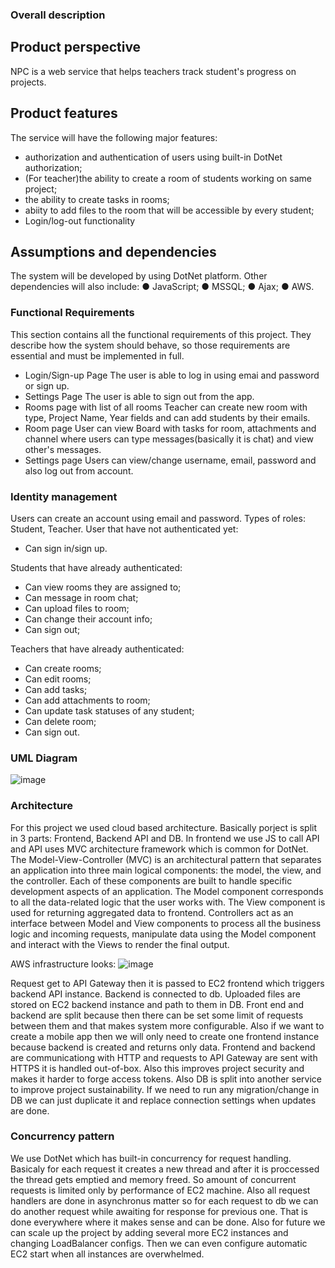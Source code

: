 ### Overall description
## Product perspective
NPC is a web service that helps teachers track student's progress on projects.
## Product features
The service will have the following major features:
- authorization and authentication of users using built-in DotNet authorization;
- (For teacher)the ability to create a room of students working on same project;
- the ability to create tasks in rooms;
- abiity to add files to the room that will be accessible by every student;
- Login/log-out functionality

## Assumptions and dependencies
The system will be developed by using DotNet platform. Other dependencies will also
include:
● JavaScript;
● MSSQL;
● Ajax;
● AWS.
### Functional Requirements
This section contains all the functional requirements of this project. They describe how the
system should behave, so those requirements are essential and must be implemented in full.
- Login/Sign-up Page
The user is able to log in using emai and password or sign up.
- Settings Page
The user is able to sign out from the app.
- Rooms page with list of all rooms
Teacher can create new room with type, Project Name, Year fields and can add students by their emails.
- Room page
User can view Board with tasks for room, attachments and channel where users can type messages(basically it is chat) and view other's messages.
- Settings page
Users can view/change username, email, password and also log out from account. 
### Identity management
Users can create an account using email and password.
Types of roles: Student, Teacher.
User that have not authenticated yet:
- Can sign in/sign up.

Students that have already authenticated:
- Can view rooms they are assigned to;
- Can message in room chat;
- Can upload files to room;
- Can change their account info;
- Can sign out;

Teachers that have already authenticated:
- Can create rooms;
- Can edit rooms;
- Can add tasks;
- Can add attachments to room;
- Can update task statuses of any student; 
- Can delete room;
- Can sign out.
### UML Diagram
![image](https://user-images.githubusercontent.com/58877099/212495042-e38b64b3-a3a1-4d1c-8c13-0995ce3c3c33.png)


### Architecture
For this project we used cloud based architecture. 
Basically porject is split in 3 parts: Frontend, Backend API and DB. 
In frontend we use JS to call API and API uses MVC architecture framework which is common for DotNet. 
The Model-View-Controller (MVC) is an architectural pattern that separates an application into three main logical components: the model, the view, and the controller. Each of these components are built to handle specific development aspects of an application.
The Model component corresponds to all the data-related logic that the user works with. The View component is used for returning aggregated data to frontend. Controllers act as an interface between Model and View components to process all the business logic and incoming requests, manipulate data using the Model component and interact with the Views to render the final output.

AWS infrastructure looks:
![image](https://user-images.githubusercontent.com/58877099/212496072-fa7bd970-4332-4d2a-80bb-38eb484b1c26.png)

Request get to API Gateway then it is passed to EC2 frontend which triggers backend API instance. Backend is connected to db. Uploaded files are stored on EC2 backend instance and path to them in DB.
Front end and backend are split because then there can be set some limit of requests between them and that makes system more configurable. Also if we want to create a mobile app then we will only need to create one frontend instance because backend is created and returns only data.
Frontend and backend are communicationg with HTTP and requests to API Gateway are sent with HTTPS it is handled out-of-box. Also this improves project security and makes it harder to forge access tokens.
Also DB is split into another service to improve project sustainability. If we need to run any migration/change in DB we can just duplicate it and replace connection settings when updates are done. 


### Concurrency pattern
We use DotNet which has built-in concurrency for request handling. Basicaly for each request it creates a new thread and after it is proccessed the thread gets emptied and memory freed. So amount of concurrent requests is limited only by performance of EC2 machine. Also all request handlers are done in asynchronus matter so for each request to db we can do another request while awaiting for response for previous one. That is done everywhere where it makes sense and can be done. 
Also for future we can scale up the project by adding several more EC2 instances and changing LoadBalancer configs. Then we can even configure automatic EC2 start when all instances are overwhelmed. 
